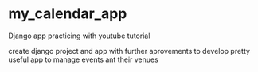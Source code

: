 # my_calendar_app
Django app practicing with youtube tutorial

create django project and app with further aprovements to develop pretty useful app to manage events ant their venues
